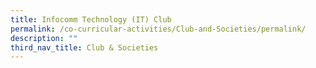 ```yaml
---
title: Infocomm Technology (IT) Club
permalink: /co-curricular-activities/Club-and-Societies/permalink/
description: ""
third_nav_title: Club & Societies
---
```

